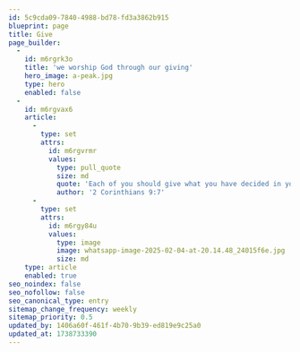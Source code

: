 ```yaml
---
id: 5c9cda09-7840-4988-bd78-fd3a3862b915
blueprint: page
title: Give
page_builder:
  -
    id: m6rgrk3o
    title: 'we worship God through our giving'
    hero_image: a-peak.jpg
    type: hero
    enabled: false
  -
    id: m6rgvax6
    article:
      -
        type: set
        attrs:
          id: m6rgvrmr
          values:
            type: pull_quote
            size: md
            quote: 'Each of you should give what you have decided in your heart to give, not reluctantly or under compulsion, for God loves a cheerful giver.'
            author: '2 Corinthians 9:7'
      -
        type: set
        attrs:
          id: m6rgy84u
          values:
            type: image
            image: whatsapp-image-2025-02-04-at-20.14.48_24015f6e.jpg
            size: md
    type: article
    enabled: true
seo_noindex: false
seo_nofollow: false
seo_canonical_type: entry
sitemap_change_frequency: weekly
sitemap_priority: 0.5
updated_by: 1406a60f-461f-4b70-9b39-ed819e9c25a0
updated_at: 1738733390
---
```

